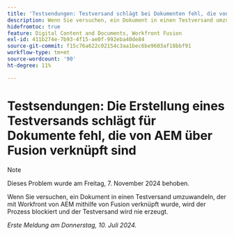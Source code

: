 ```yaml
---
title: 'Testsendungen: Testversand schlägt bei Dokumenten fehl, die von AEM durch Fusion verknüpft sind.'
description: Wenn Sie versuchen, ein Dokument in einen Testversand umzuwandeln, der mit Workfront von AEM mithilfe von Fusion verknüpft wurde, wird der Prozess blockiert und der Testversand wird nie erzeugt.
hidefromtoc: true
feature: Digital Content and Documents, Workfront Fusion
exl-id: 411b274e-7b93-4f15-ae0f-992eba40de84
source-git-commit: f15c76a622c02154c3aa1bec6be9603af18bbf91
workflow-type: tm+mt
source-wordcount: '90'
ht-degree: 11%

---
```


# Testsendungen: Die Erstellung eines Testversands schlägt für Dokumente fehl, die von AEM über Fusion verknüpft sind

>[!NOTE]
>
>Dieses Problem wurde am Freitag, 7. November 2024 behoben.

Wenn Sie versuchen, ein Dokument in einen Testversand umzuwandeln, der mit Workfront von AEM mithilfe von Fusion verknüpft wurde, wird der Prozess blockiert und der Testversand wird nie erzeugt.

_Erste Meldung am Donnerstag, 10. Juli 2024._
